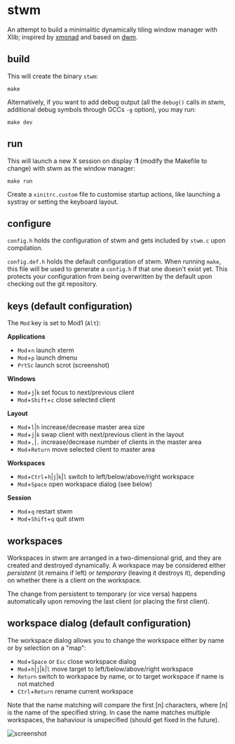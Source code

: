 stwm
====

An attempt to build a minimalitic dynamically tiling window manager with Xlib;
inspired by [xmonad](http://xmonad.org/) and based on
[dwm](http://dwm.suckless.org/).


build
-----

This will create the binary <code>stwm</code>:

	make

Alternatively, if you want to add debug output (all the <code>debug()</code>
calls in stwm, additional debug symbols through GCCs <code>-g</code> option),
you may run:

	make dev


run
---

This will launch a new X session on display **:1** (modify the Makefile to
change) with stwm as the window manager:

	make run

Create a <code>xinitrc.custom</code> file to customise startup actions, like
launching a systray or setting the keyboard layout.


configure
---------

<code>config.h</code> holds the configuration of stwm and gets included by
<code>stwm.c</code> upon compilation.

<code>config.def.h</code> holds the default configuration of stwm. When running
<code>make</code>, this file will be used to generate a <code>config.h</code> if
that one doesn't exist yet. This protects your configuration from being
overwritten by the default upon checking out the git repository.


keys (default configuration)
----------------------------

The <code>Mod</code> key is set to Mod1 (<code>Alt</code>):

**Applications**

* <code>Mod</code>+<code>n</code>
  launch xterm
* <code>Mod</code>+<code>p</code>
  launch dmenu
* <code>PrtSc</code>
  launch scrot (screenshot)

**Windows**

* <code>Mod</code>+<code>j</code>|<code>k</code>
  set focus to next/previous client
* <code>Mod</code>+<code>Shift</code>+<code>c</code>
  close selected client

**Layout**

* <code>Mod</code>+<code>l</code>|<code>h</code>
  increase/decrease master area size
* <code>Mod</code>+<code>j</code>|<code>k</code>
  swap client with next/previous client in the layout
* <code>Mod</code>+<code>,</code>|<code>.</code>
  increase/decrease number of clients in the master area
* <code>Mod</code>+<code>Return</code>
  move selected client to master area

**Workspaces**

* <code>Mod</code>+<code>Ctrl</code>+<code>h</code>|<code>j</code>|<code>k</code>|<code>l</code>
  switch to left/below/above/right workspace
* <code>Mod</code>+<code>Space</code>
  open workspace dialog (see below)

**Session**

* <code>Mod</code>+<code>q</code>
  restart stwm
* <code>Mod</code>+<code>Shift</code>+<code>q</code>
  quit stwm


workspaces
----------

Workspaces in stwm are arranged in a two-dimensional grid, and they are created
and destroyed dynamically. A workspace may be considered either *persistent*
(it remains if left) or *temporary* (leaving it destroys it), depending on
whether there is a client on the workspace.

The change from persistent to temporary (or vice versa) happens automatically
upon removing the last client (or placing the first client).


workspace dialog (default configuration)
----------------------------------------

The workspace dialog allows you to change the workspace either by name or by
selection on a "map":

* <code>Mod</code>+<code>Space</code> or <code>Esc</code>
  close workspace dialog
* <code>Mod</code>+<code>h</code>|<code>j</code>|<code>k</code>|<code>l</code>
  move target to left/below/above/right workspace
* <code>Return</code>
  switch to workspace by name, or to target workspace if name is not matched
* <code>Ctrl</code>+<code>Return</code>
  rename current workspace

Note that the name matching will compare the first [n] characters, where [n] is
the name of the specified string. In case the name matches multiple workspaces,
the bahaviour is unspecified (should get fixed in the future).

![screenshot](http://ayekat.ch/img/host/github.com/screen_stwm.png)

